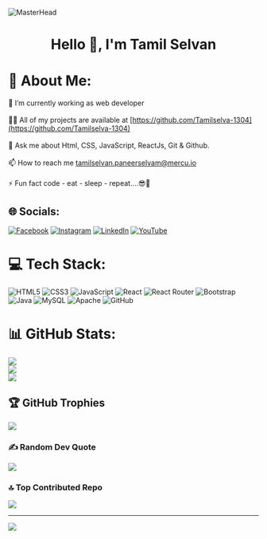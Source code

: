 ![MasterHead](https://www.optimalvirtualemployee.com/wp-content/uploads/2023/01/front-end-development.gif)
<h1 align="center">Hello 👋, I'm Tamil Selvan</h1>

# 💫 About Me:
🌱 I’m currently working as web developer<br><br>👨‍💻 All of my projects are available at [https://github.com/Tamilselva-1304](https://github.com/Tamilselva-1304)<br><br>💬 Ask me about Html, CSS, JavaScript, ReactJs, Git & Github.<br><br>📫 How to reach me tamilselvan.paneerselvam@mercu.io<br><br>⚡ Fun fact  code - eat - sleep - repeat....😎🤏


## 🌐 Socials:
[![Facebook](https://img.shields.io/badge/Facebook-%231877F2.svg?logo=Facebook&logoColor=white)](https://facebook.com/https://www.facebook.com/tamiltendulkar.tamiltendulkar) [![Instagram](https://img.shields.io/badge/Instagram-%23E4405F.svg?logo=Instagram&logoColor=white)](https://instagram.com/https://twitter.com/Tamil_de_selva) [![LinkedIn](https://img.shields.io/badge/LinkedIn-%230077B5.svg?logo=linkedin&logoColor=white)](https://linkedin.com/in/https://www.linkedin.com/in/tamil-selvan-130225214/) [![YouTube](https://img.shields.io/badge/YouTube-%23FF0000.svg?logo=YouTube&logoColor=white)](https://youtube.com/@https://www.youtube.com/channel/UCPjXvrK9JjGU4qCAyVXnA_A) 

# 💻 Tech Stack:
![HTML5](https://img.shields.io/badge/html5-%23E34F26.svg?style=for-the-badge&logo=html5&logoColor=white) ![CSS3](https://img.shields.io/badge/css3-%231572B6.svg?style=for-the-badge&logo=css3&logoColor=white) ![JavaScript](https://img.shields.io/badge/javascript-%23323330.svg?style=for-the-badge&logo=javascript&logoColor=%23F7DF1E) ![React](https://img.shields.io/badge/react-%2320232a.svg?style=for-the-badge&logo=react&logoColor=%2361DAFB) ![React Router](https://img.shields.io/badge/React_Router-CA4245?style=for-the-badge&logo=react-router&logoColor=white) ![Bootstrap](https://img.shields.io/badge/bootstrap-%23563D7C.svg?style=for-the-badge&logo=bootstrap&logoColor=white) ![Java](https://img.shields.io/badge/java-%23ED8B00.svg?style=for-the-badge&logo=java&logoColor=white) ![MySQL](https://img.shields.io/badge/mysql-%2300f.svg?style=for-the-badge&logo=mysql&logoColor=white) ![Apache](https://img.shields.io/badge/apache-%23D42029.svg?style=for-the-badge&logo=apache&logoColor=white) ![GitHub](https://img.shields.io/badge/GitHub-%23121011.svg?style=for-the-badge&logo=github&logoColor=white)
# 📊 GitHub Stats:
![](https://github-readme-stats.vercel.app/api?username=mercu-tamilselvan&theme=highcontrast&hide_border=true&include_all_commits=false&count_private=false)<br/>
![](https://github-readme-streak-stats.herokuapp.com/?user=mercu-tamilselvan&theme=highcontrast&hide_border=true)<br/>
![](https://github-readme-stats.vercel.app/api/top-langs/?username=mercu-tamilselvan&theme=highcontrast&hide_border=true&include_all_commits=false&count_private=false&layout=compact)

## 🏆 GitHub Trophies
![](https://github-profile-trophy.vercel.app/?username=mercu-tamilselvan&theme=onedark&no-frame=true&no-bg=true&margin-w=4)

### ✍️ Random Dev Quote
![](https://quotes-github-readme.vercel.app/api?type=horizontal&theme=gruvbox)

### 🔝 Top Contributed Repo
![](https://github-contributor-stats.vercel.app/api?username=mercu-tamilselvan&limit=5&theme=buddhism&combine_all_yearly_contributions=true)

---
[![](https://visitcount.itsvg.in/api?id=Tamilselva-1304&icon=0&color=1)](https://visitcount.itsvg.in)

<!-- Proudly created with GPRM ( https://gprm.itsvg.in ) -->
